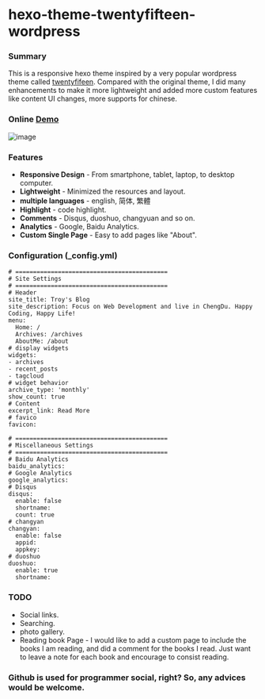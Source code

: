 # hexo-theme-twentyfifteen-wordpress

### Summary
This is a responsive hexo theme inspired by a very popular wordpress theme called [twentyfifeen](https://wordpress.org/themes/twentyfifteen/). Compared with the original theme, I did many enhancements to make it more lightweight and added more custom features like content UI changes, more supports for chinese.

### Online [Demo](http://troyyang.com/)
![image](http://ommnrsgt0.bkt.clouddn.com/hexo-2015-desktop-english.PNG)
### Features
* **Responsive Design** - From smartphone, tablet, laptop, to desktop computer.
* **Lightweight** - Minimized the resources and layout.
* **multiple languages** - english, 简体, 繁體 
* **Highlight** - code highlight.
* **Comments** - Disqus, duoshuo, changyuan and so on.
* **Analytics** - Google, Baidu Analytics.
* **Custom Single Page** - Easy to add pages like "About".

### Configuration (_config.yml)

```
# ===========================================
# Site Settings
# ===========================================
# Header
site_title: Troy's Blog
site_description: Focus on Web Development and live in ChengDu. Happy Coding, Happy Life!
menu:
  Home: /
  Archives: /archives
  AboutMe: /about
# display widgets
widgets:
- archives
- recent_posts
- tagcloud
# widget behavior
archive_type: 'monthly'
show_count: true
# Content
excerpt_link: Read More
# favico 
favicon:

# ===========================================
# Miscellaneous Settings
# ===========================================
# Baidu Analytics
baidu_analytics: 
# Google Analytics
google_analytics: 
# Disqus
disqus:
  enable: false
  shortname: 
  count: true
# changyan
changyan:
  enable: false
  appid:
  appkey:
# duoshuo
duoshuo:
  enable: true
  shortname: 
```

### TODO
* Social links.
* Searching.
* photo gallery.
* Reading book Page - I would like to add a custom page to include the books I am reading, and did a comment for the books I read. Just want to leave a note for each book and encourage to consist reading.

### Github is used for programmer social, right? So, any advices would be welcome.
